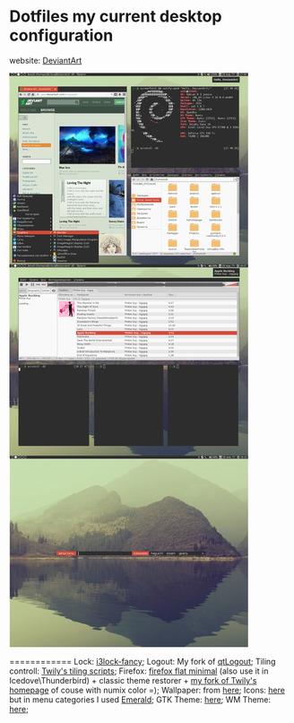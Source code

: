 Dotfiles 
my current desktop configuration
============

website: [DeviantArt](http://return-1.deviantart.com/)

![screen shot of lockscreen](/screenshots/all_in_one.png)

============
Lock: [i3lock-fancy](https://github.com/meskarune/i3lock-fancy);
Logout: My fork of [qtLogout](https://github.com/VolkMilit/qtLogout);
Tiling controll: [Twily's tiling scripts](http://twily.info/scripts/tiling/);
Firefox: [firefox flat minimal](https://userstyles.org/styles/86995/firefox-flatstudio-tabs-like-tabs-2-css) (also use it in Icedove\Thunderbird) + classic theme restorer + [my fork of Twily's homepage](https://github.com/VolkMilit/firefox-new-startpage) of couse with numix color =);
Wallpaper: from [here](https://i.ytimg.com/vi/tv8eUaPZOqQ/maxresdefault.jpg);
Icons: [here](http://gnome-look.org/content/show.php/Vimix-Icon-Theme?content=169873) but in menu categories I used [Emerald](http://gnome-look.org/content/show.php/Emerald?content=167606);
GTK Theme: [here](http://gnome-look.org/content/show.php/Numix?content=160205);
WM Theme: [here](https://github.com/shimmerproject/Numix/tree/master/openbox-3);
